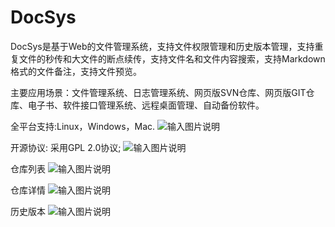 # DocSys

DocSys是基于Web的文件管理系统，支持文件权限管理和历史版本管理，支持重复文件的秒传和大文件的断点续传，支持文件名和文件内容搜索，支持Markdown格式的文件备注，支持文件预览。

主要应用场景：文件管理系统、日志管理系统、网页版SVN仓库、网页版GIT仓库、电子书、软件接口管理系统、远程桌面管理、自动备份软件。

全平台支持:Linux，Windows，Mac.
![输入图片说明](https://images.gitee.com/uploads/images/2018/1117/233316_639ed640_1558129.png "1.png")

开源协议: 采用GPL 2.0协议;
![输入图片说明](https://images.gitee.com/uploads/images/2018/1117/233347_2cc1a65f_1558129.png "2.png")

仓库列表
![输入图片说明](https://images.gitee.com/uploads/images/2018/1117/234733_69d967ef_1558129.png "6.png")

仓库详情
![输入图片说明](https://images.gitee.com/uploads/images/2018/1117/234744_2850feb3_1558129.png "7.png")

历史版本
![输入图片说明](https://images.gitee.com/uploads/images/2018/1119/095414_fba9ce48_1558129.png "8.png")